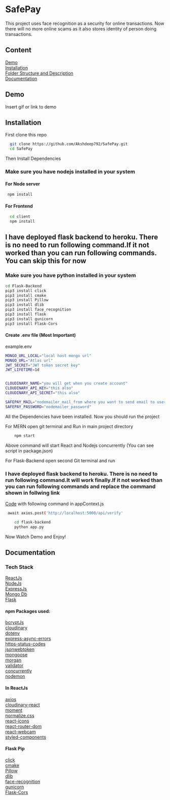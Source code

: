 # SafePay

This project uses face recognition as a security for online transactions. Now there will no more online scams as it also stores identity of person doing transactions.

## Content 
[Demo](#demo)  
[Installation](#installation)  
[Folder Structure and Description](#FS)  
[Documentation](#documentation)




## Demo

Insert gif or link to demo


## Installation

First clone this repo

```bash
  git clone https://github.com/Akshdeep792/SafePay.git
  cd SafePay
```
Then Install Dependencies  
### Make sure you have nodejs installed in your system
  #### For Node server
 ```bash
  npm install
```
#### For Frontend 
```bash
  cd client 
  npm install
```
## I have deployed flask backend to heroku. There is no need to run following command.If it not worked than you can run following commands. You can skip this for now
### Make sure you have python installed in your system

```bash
cd Flask-Backend
pip3 install click
pip3 install cmake
pip3 install Pillow
pip3 install dlib
pip3 install face_recognition
pip3 install flask
pip3 install gunicorn
pip3 install Flask-Cors
```
#### Create .env file (Most Important)  
example.env
```bash
MONGO_URL_LOCAL="local host mongo url"
MONGO_URL="Atlas url"
JWT_SECRET="JWT token secret key"
JWT_LIFETIME=1d


CLOUDINARY_NAME="you will get when you create account"
CLOUDINARY_API_KEY="this also"
CLOUDINARY_API_SECRET="this also"

SAFEPAY_MAIL="nodemailer_mail_from where you want to send email to user"
SAFEPAY_PASSWORD="nodemailer_password"
```

All the Dependencies have been installed. Now you should run the project

For MERN open git terminal and Run in main project directory 
```bash
    npm start
```
Above command will start React and Nodejs concurrently (You can see script in package.json)

For Flask-Backend open second Git terminal and run
### I have deployed flask backend to heroku. There is no need to run following command.It will work finally.If it not worked than you can run following commands and replace the command shown in follwing link
[Code](https://drive.google.com/file/d/1HyoF_oj9PIJBb0iCL-r6rYjEyJZDN_pe/view?usp=sharing)
with following command in appContext.js
```bash
 await axios.post('http://localhost:5000/api/verify'
```
```bash
    cd flask-backend 
    python app.py
```

Now Watch Demo and Enjoy!
## Documentation

### Tech Stack
[ReactJs](https://reactjs.org/docs/getting-started.html)  
[NodeJs](https://nodejs.org/en/)  
[ExpressJs](https://expressjs.com/)  
[Mongo Db](https://www.mongodb.com/docs/)  
[Flask](https://flask.palletsprojects.com/en/2.1.x/)  

#### npm Packages used:  
[bcryptJs](https://www.npmjs.com/package/bcrypt)  
[cloudinary](https://www.npmjs.com/package/cloudinary)  
[dotenv](https://www.npmjs.com/package/dotenv)  
[express-async-errors](https://www.npmjs.com/package/express-async-errors)  
[https-status-codes](https://www.npmjs.com/package/http-status-codes)    
[jsonwebtoken](https://www.npmjs.com/package/jsonwebtoken)   
[mongoose](https://mongoosejs.com/docs/)  
[morgan](https://www.npmjs.com/package/morgan)  
[validator](https://www.npmjs.com/package/validator)  
[concurrently](https://www.npmjs.com/package/concurrently)  
[nodemon](https://www.npmjs.com/package/nodemon)  

#### In ReactJs  
[axios](https://www.npmjs.com/package/axios)  
[cloudinary-react](https://www.npmjs.com/package/cloudinary-react)  
[moment](https://www.npmjs.com/package/moment)  
[normalize.css](https://www.npmjs.com/package/normalize.css)  
[react-icons](https://www.npmjs.com/package/react-icons)  
[react-router-dom](https://www.npmjs.com/package/react-router-dom)  
[react-webcam](https://www.npmjs.com/package/react-webcam)  
[styled-components](https://www.npmjs.com/package/styled-components)  

#### Flask Pip

[click](https://pypi.org/project/click/)  
[cmake](https://pypi.org/project/cmake/)  
[Pillow](https://pypi.org/project/Pillow/)  
[dlib](http://dlib.net/)  
[face-recognition](https://pypi.org/project/face-recognition/)  
[gunicorn](https://pypi.org/project/gunicorn/)  
[Flask-Cors](https://pypi.org/project/Flask-Cors/)  





